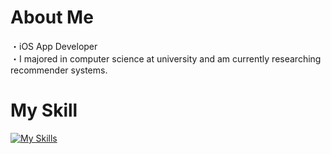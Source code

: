 # About Me
・iOS App Developer <br>
・I majored in computer science at university and am currently researching recommender systems.

# My Skill
[![My Skills](https://skillicons.dev/icons?i=swift,c,c++,java,python,firebase,mysql)](https://skillicons.dev)
